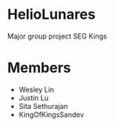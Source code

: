 # HelioLunares
Major group project SEG Kings

# Members
- Wesley Lin
- Justin Lu
- Sita Sethurajan
- KingOfKingsSandev
